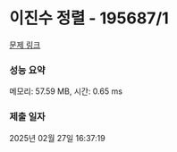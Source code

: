 # 이진수 정렬 - 195687/1 

[문제 링크](https://level.goorm.io/exam/195687/%EC%9D%B4%EC%A7%84%EC%88%98-%EC%A0%95%EB%A0%AC/quiz/1) 

### 성능 요약

메모리: 57.59 MB, 시간: 0.65 ms

### 제출 일자

2025년 02월 27일 16:37:19

